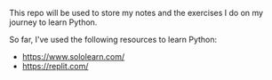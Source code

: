 This repo will be used to store my notes and the exercises I do on my journey to learn Python.

So far, I've used the following resources to learn Python:

- https://www.sololearn.com/
- https://replit.com/
